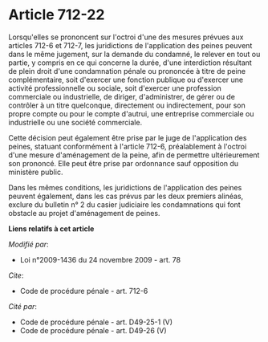 # Article 712-22

Lorsqu'elles se prononcent sur l'octroi d'une des mesures prévues aux articles 712-6 et 712-7, les juridictions de
l'application des peines peuvent dans le même jugement, sur la demande du condamné, le relever en tout ou partie, y compris
en ce qui concerne la durée, d'une interdiction résultant de plein droit d'une condamnation pénale ou prononcée à titre de
peine complémentaire, soit d'exercer une fonction publique ou d'exercer une activité professionnelle ou sociale, soit
d'exercer une profession commerciale ou industrielle, de diriger, d'administrer, de gérer ou de contrôler à un titre
quelconque, directement ou indirectement, pour son propre compte ou pour le compte d'autrui, une entreprise commerciale ou
industrielle ou une société commerciale. 

Cette décision peut également être prise par le juge de l'application des peines, statuant conformément à l'article 712-6,
préalablement à l'octroi d'une mesure d'aménagement de la peine, afin de permettre ultérieurement son prononcé. Elle peut
être prise par ordonnance sauf opposition du ministère public. 

Dans les mêmes conditions, les juridictions de l'application des peines peuvent également, dans les cas prévus par les deux
premiers alinéas, exclure du bulletin n° 2 du casier judiciaire les condamnations qui font obstacle au projet d'aménagement
de peines.

**Liens relatifs à cet article**

_Modifié par_:

  - Loi n°2009-1436 du 24 novembre 2009 - art. 78

_Cite_:

  - Code de procédure pénale - art. 712-6

_Cité par_:

  - Code de procédure pénale - art. D49-25-1 (V)
  - Code de procédure pénale - art. D49-26 (V)
